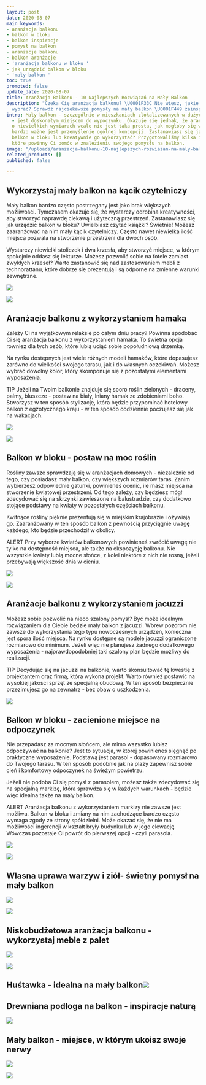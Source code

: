 ```yaml
---
layout: post
date: 2020-08-07
main_keywords:
- aranżacja balkonu
- balkon w bloku
- balkon inspiracje
- pomysł na balkon
- aranżacje balkonu
- balkon aranżacje
- 'aranżacja balkonu w bloku '
- jak urządzić balkon w bloku
- 'mały balkon '
toc: true
promoted: false
update_date: 2020-08-07
title: Aranżacja Balkonu - 10 Najlepszych Rozwiązań na Mały Balkon
description: "Czeka Cię aranżacja balkonu? \U0001F33C Nie wiesz, jakie rozwiązanie
  wybrać? Sprawdź najciekawsze pomysły na mały balkon \U0001F449 zainspiruj się"
intro: Mały balkon - szczególnie w mieszkaniach zlokalizowanych w dużych miastach
  - jest doskonałym miejscem do wypoczynku. Okazuje się jednak, że aranżacja balkonu
  o niewielkich wymiarach wcale nie jest taka prosta, jak mogłoby się wydawać. Dlatego
  bardzo ważne jest przemyślenie ogólnej koncepcji. Zastanawiasz się jak urządzić
  balkon w bloku lub kreatywnie go wykorzystać? Przygotowaliśmy kilka inspiracji,
  które powinny Ci pomóc w znalezieniu swojego pomysłu na balkon.
image: "/uploads/aranzacja-balkonu-10-najlepszych-rozwiazan-na-maly-balkon-treehouse.jpg"
related_products: []
published: false

---
```

## Wykorzystaj mały balkon na kącik czytelniczy

Mały balkon bardzo często postrzegany jest jako brak większych możliwości. Tymczasem okazuje się, że wystarczy odrobina kreatywności, aby stworzyć naprawdę ciekawą i użyteczną przestrzeń. Zastanawiasz się jak urządzić balkon w bloku? Uwielbiasz czytać książki? Świetnie! Możesz zaaranżować na nim mały kącik czytelniczy. Często nawet niewielka ilość miejsca pozwala na stworzenie przestrzeni dla dwóch osób.

Wystarczy niewielki stoliczek i dwa krzesła, aby stworzyć miejsce, w którym spokojnie oddasz się lekturze. Możesz pozwolić sobie na fotele zamiast zwykłych krzeseł? Warto zastanowić się nad zastosowaniem mebli z technorattanu, które dobrze się prezentują i są odporne na zmienne warunki zewnętrzne.

![](/uploads/kacik-czytelniczy-na-balkonie.jpg)

![](/uploads/kacik-do-czytania-na-balkonie.jpg)

## Aranżacje balkonu z wykorzystaniem hamaka

Zależy Ci na wyjątkowym relaksie po całym dniu pracy? Powinna spodobać Ci się aranżacja balkonu z wykorzystaniem hamaka. To świetna opcja również dla tych osób, które lubią uciąć sobie popołudniową drzemkę.

Na rynku dostępnych jest wiele różnych modeli hamaków, które dopasujesz zarówno do wielkości swojego tarasu, jak i do własnych oczekiwań. Możesz wybrać dowolny kolor, który skomponuje się z pozostałymi elementami wyposażenia.

TIP
Jeżeli na Twoim balkonie znajduje się sporo roślin zielonych - draceny, palmy, bluszcze - postaw na biały, lniany hamak ze zdobieniami boho. Stworzysz w ten sposób stylizację, która będzie przypominać hotelowy balkon z egzotycznego kraju - w ten sposób codziennie poczujesz się jak na wakacjach.

![](/uploads/hamak-na-balkonie.jpg)

![](/uploads/aranzacje-balkonu-z-wykorzystaniem-hamaka.jpg)

## Balkon w bloku - postaw na moc roślin

Rośliny zawsze sprawdzają się w aranżacjach domowych - niezależnie od tego, czy posiadasz mały balkon, czy większych rozmiarów taras. Zanim wybierzesz odpowiednie gatunki, powinieneś ocenić, ile masz miejsca na stworzenie kwiatowej przestrzeni. Od tego zależy, czy będziesz mógł zdecydować się na skrzynki zawieszone na balustradzie, czy dodatkowo stojące podstawy na kwiaty w pozostałych częściach balkonu.

Kwitnące rośliny pięknie prezentują się w miejskim krajobrazie i ożywiają go. Zaaranżowany w ten sposób balkon z pewnością przyciągnie uwagę każdego, kto będzie przechodził w okolicy.

ALERT
Przy wyborze kwiatów balkonowych powinieneś zwrócić uwagę nie tylko na dostępność miejsca, ale także na ekspozycję balkonu. Nie wszystkie kwiaty lubią mocne słońce, z kolei niektóre z nich nie rosną, jeżeli przebywają większość dnia w cieniu.

![](/uploads/balkon-w-bloku-postaw-na-moc-roslin.jpg)

![](/uploads/rosliny-na-balkonie.jpg)

## Aranżacje balkonu z wykorzystaniem jacuzzi

Możesz sobie pozwolić na nieco szalony pomysł? Być może idealnym rozwiązaniem dla Ciebie będzie mały balkon z jacuzzi. Wbrew pozorom nie zawsze do wykorzystania tego typu nowoczesnych urządzeń, konieczna jest spora ilość miejsca. Na rynku dostępne są modele jacuzzi ograniczone rozmiarowo do minimum. Jeżeli więc nie planujesz żadnego dodatkowego wyposażenia - najprawdopodobniej taki szalony plan będzie możliwy do realizacji.

TIP
Decydując się na jacuzzi na balkonie, warto skonsultować tę kwestię z projektantem oraz firmą, która wykona projekt. Warto również postawić na wysokiej jakości sprzęt ze specjalną obudową. W ten sposób bezpiecznie przezimujesz go na zewnatrz - bez obaw o uszkodzenia.

![](/uploads/aranzacje-balkonu-z-wykorzystaniem-jacuzzi.jpg)

## Balkon w bloku - zacienione miejsce na odpoczynek

Nie przepadasz za mocnym słońcem, ale mimo wszystko lubisz odpoczywać na balkonie? Jest to sytuacja, w której powinieneś sięgnąć po praktyczne wyposażenie. Podstawą jest parasol - dopasowany rozmiarowo do Twojego tarasu. W ten sposób podobnie jak na plaży zapewnisz sobie cień i komfortowy odpoczynek na świeżym powietrzu.

Jeżeli nie podoba Ci się pomysł z parasolem, możesz także zdecydować się na specjalną markizę, która sprawdza się w każdych warunkach - będzie więc idealna także na mały balkon.

ALERT
Aranżacja balkonu z wykorzystaniem markizy nie zawsze jest możliwa. Balkon w bloku i zmiany na nim zachodzące bardzo często wymaga zgody ze strony spółdzielni. Może okazać się, że nie ma możliwości ingerencji w kształt bryły budynku lub w jego elewację. Wówczas pozostaje Ci powrót do pierwszej opcji - czyli parasola.

![](/uploads/balkon-w-bloku-zacienione-miejsce-na-odpoczynek.jpg)

![](/uploads/parasol-na-balkonie.jpg)

## Własna uprawa warzyw i ziół- świetny pomysł na mały balkon

![](/uploads/wlasna-uprawa-warzyw-i-ziol-swietny-pomysl-na-maly-balkon.jpg)

![](/uploads/uprawa-warzyw-maly-balkon.jpg)

## Niskobudżetowa aranżacja balkonu - wykorzystaj meble z palet

![](/uploads/meble-z-palet-oszczedny-sposob-na-aranzacje-balkonu.png)

![](/uploads/niskobudzetowa-aranzacja-balkonu-meble-z-palet.jpeg)

## Huśtawka - idealna na mały balkon![](/uploads/hustawka-maly-balkon.jpg)

## Drewniana podłoga na balkon - inspiracje naturą

![](/uploads/drewniana-podloga-na-balkon-inspiracje-natura.jpg)

## Mały balkon - miejsce, w którym ukoisz swoje nerwy

![](/uploads/maly-balkon-miejsce-w-ktorym-ukoisz-swoje-nerwy.jpg)

![](/uploads/maly-balkon-miejsce-relaksu.jpg)